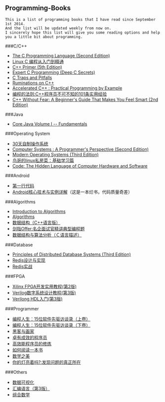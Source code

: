 ## Programming-Books

    This is a list of programming books that I have read since September 1st 2014.
    And the list will be updated weekly from now on.
    I sincerely hope this list will give you some reading options and help you a little bit about programming.


###C/C++

* [The C Programming Language (Second Edition)][001]
* [Linux C 编程从入门到精通][002]
* [C++ Primer (5th Edition)][003]
* [Expert C Programming (Deep C Secrets)][004]
* [C Traps and Pitfalls][005]
* [Ruminations on C++][006]
* [Accelerated C++ : Practical Programming by Example][007]
* [编程的法则:C++程序员不可不知的101条实用经验][008]
* [C++ Without Fear: A Beginner's Guide That Makes You Feel Smart (2nd Edition)][009]
    
###Java

* [Core Java Volume I -- Fundamentals][010]
    
###Operating System

* [30天自制操作系统][011]
* [Computer Systems : A Programmer's Perspective (Second Edition)][012]
* [Modern Operating Systems (Third Edition)][013]
* [鸟哥的linux私房菜：基础学习篇][014]
* [Code: The Hidden Language of Computer Hardware and Software][015]
    
###Android

* [第一行代码][016]
* [Android核心技术与实例详解][017]（这是一本烂书，代码质量奇差）
    
###Algorithms

* [Introduction to Algorithms][018]
* [Algorithms][019]
* [数据结构（C++语言版）][020]
* [剑指Offer:名企面试官精讲典型编程题][021]
* [数据结构与算法分析（Ｃ语言描述）][039]
    
###Database

* [Principles of Distributed Database Systems (Third Edition)][022]
* [Redis设计与实现][037]
* [Redis实战][038]
    
###FPGA

* [Xilinx FPGA开发实用教程(第2版)][023]
* [Verilog数字系统设计教程(第3版)][024]
* [Verilong HDL入门(第3版)][025]
    
###Programmer

* [编程人生：15位软件先驱访谈录（上卷）][026]
* [编程人生：15位软件先驱访谈录（下卷）][027]
* [黑客与画家][028]
* [卓有成效的程序员][029]
* [高效能程序员的修炼][030]
* [如何阅读一本书][031]
* [数学之美][032]
* [你的灯亮着吗?:发现问题的真正所在][033]
    
###Others

* [数据可视化][034]
* [汇编语言（第3版）][035]
* [组合数学][036]


[001]: http://www.amazon.cn/C%E7%A8%8B%E5%BA%8F%E8%AE%BE%E8%AE%A1%E8%AF%AD%E8%A8%80-%E5%85%8B%E5%B0%BC%E6%B1%89/dp/B0011425T8/ref=sr_1_1?ie=UTF8&qid=1441107329&sr=8-1&keywords=c%E7%A8%8B%E5%BA%8F%E8%AE%BE%E8%AE%A1%E8%AF%AD%E8%A8%80
[002]: http://www.amazon.cn/Linux-C%E7%BC%96%E7%A8%8B%E4%BB%8E%E5%85%A5%E9%97%A8%E5%88%B0%E7%B2%BE%E9%80%9A-%E5%AE%8B%E7%A3%8A/dp/B00HI96AFA/ref=sr_1_1?ie=UTF8&qid=1441107461&sr=8-1&keywords=Linux+C+%E7%BC%96%E7%A8%8B%E4%BB%8E%E5%85%A5%E9%97%A8%E5%88%B0%E7%B2%BE%E9%80%9A
[003]: http://www.amazon.cn/C-Primer-%E6%96%AF%E5%9D%A6%E5%88%A9%C2%B7%E6%9D%8E%E6%99%AE%E6%9B%BC/dp/B00ESUIL0O/ref=sr_1_1?ie=UTF8&qid=1441107605&sr=8-1&keywords=c+primer
[004]: http://www.amazon.cn/C%E4%B8%93%E5%AE%B6%E7%BC%96%E7%A8%8BExpert-C-Programming-Deep-C-Secrets-Peter-Van-Der-Linden/dp/B0012NIW9K/ref=sr_1_1?ie=UTF8&qid=1441107698&sr=8-1&keywords=expert+c+programming
[005]: http://www.amazon.cn/C%E9%99%B7%E9%98%B1%E4%B8%8E%E7%BC%BA%E9%99%B7-%E7%BE%8E-%E5%AE%89%E5%BE%B7%E9%B2%81%C2%B7%E5%87%AF%E5%B0%BC%E6%A0%BC/dp/B00W34E1Z6/ref=sr_1_1?ie=UTF8&qid=1441107761&sr=8-1&keywords=C+Traps+and+Pitfalls
[006]: http://www.amazon.cn/C-%E6%B2%89%E6%80%9D%E5%BD%95-%E5%87%AF%E5%B0%BC%E6%A0%BC/dp/B00BHSPP7M/ref=sr_1_1?ie=UTF8&qid=1441107856&sr=8-1&keywords=Ruminations+on+C%2B%2B
[007]: http://www.amazon.cn/Accelerated-C-Practical-Programming-by-Example-Koenig-Andrew/dp/020170353X/ref=sr_1_1?ie=UTF8&qid=1441107955&sr=8-1&keywords=Accelerated+C%2B%2B+%3A+Practical+Programming+by+Example
[008]: http://www.amazon.cn/%E7%BC%96%E7%A0%81%E7%9A%84%E6%B3%95%E5%88%99-C-%E7%A8%8B%E5%BA%8F%E5%91%98%E4%B8%8D%E5%8F%AF%E4%B8%8D%E7%9F%A5%E7%9A%84101%E6%9D%A1%E5%AE%9E%E7%94%A8%E7%BB%8F%E9%AA%8C-%E5%88%98%E5%85%89/dp/B00HQ7VB3A/ref=sr_1_1?ie=UTF8&qid=1441108049&sr=8-1&keywords=C%2B%2B%E7%A8%8B%E5%BA%8F%E5%91%98%E4%B8%8D%E5%8F%AF%E4%B8%8D%E7%9F%A5%E7%9A%84101%E6%9D%A1%E5%AE%9E%E7%94%A8%E7%BB%8F%E9%AA%8C
[009]: http://www.amazon.cn/C-Without-Fear-A-Beginner-s-Guide-That-Makes-You-Feel-Smart-Overland-Brian/dp/0132673266/ref=sr_1_1?ie=UTF8&qid=1441108247&sr=8-1&keywords=C%2B%2B+Without+Fear%3A+A+Beginner%27s+Guide+That+Makes+You+Feel+Smart+2nd+Edition
[010]: http://www.amazon.cn/Java%E6%A0%B8%E5%BF%83%E6%8A%80%E6%9C%AF-%E5%9F%BA%E7%A1%80%E7%9F%A5%E8%AF%86-%E9%9C%8D%E6%96%AF%E7%89%B9%E6%9B%BC/dp/B00G9KF4JC/ref=sr_1_1?ie=UTF8&qid=1441108492&sr=8-1&keywords=Core+Java+Volume+I
[011]: http://www.amazon.cn/30%E5%A4%A9%E8%87%AA%E5%88%B6%E6%93%8D%E4%BD%9C%E7%B3%BB%E7%BB%9F-%E5%B7%9D%E5%90%88%E7%A7%80%E5%AE%9E/dp/B0091QAH7U/ref=sr_1_1?ie=UTF8&qid=1441108655&sr=8-1&keywords=30%E5%A4%A9%E8%87%AA%E5%88%B6%E6%93%8D%E4%BD%9C%E7%B3%BB%E7%BB%9F
[012]: http://www.amazon.cn/%E8%AE%A1%E7%AE%97%E6%9C%BA%E7%A7%91%E5%AD%A6%E4%B8%9B%E4%B9%A6-%E6%B7%B1%E5%85%A5%E7%90%86%E8%A7%A3%E8%AE%A1%E7%AE%97%E6%9C%BA%E7%B3%BB%E7%BB%9F-%E5%B8%83%E8%8E%B1%E6%81%A9%E7%89%B9/dp/B004BJ18KM/ref=sr_1_1?ie=UTF8&qid=1441108738&sr=8-1&keywords=computer+systems+a+programmer%27s+perspective
[013]: http://www.amazon.cn/%E7%8E%B0%E4%BB%A3%E6%93%8D%E4%BD%9C%E7%B3%BB%E7%BB%9F-%E5%A1%94%E5%AB%A9%E9%B2%8D%E5%A7%86/dp/B002GKAMFA/ref=sr_1_1?ie=UTF8&qid=1441108932&sr=8-1&keywords=Modern+Operating+Systems+%28Third+Edition%29
[014]: http://www.amazon.cn/%E9%B8%9F%E5%93%A5%E7%9A%84Linux%E7%A7%81%E6%88%BF%E8%8F%9C-%E5%9F%BA%E7%A1%80%E5%AD%A6%E4%B9%A0%E7%AF%87-%E9%B8%9F%E5%93%A5/dp/B003TJNO98/ref=sr_1_1?ie=UTF8&qid=1441109471&sr=8-1&keywords=%E9%B8%9F%E5%93%A5%E7%9A%84linux%E7%A7%81%E6%88%BF%E8%8F%9C+%E5%9F%BA%E7%A1%80%E5%AD%A6%E4%B9%A0%E7%AF%87+%E7%AC%AC%E5%9B%9B%E7%89%88
[015]: http://www.amazon.cn/%E7%BC%96%E7%A0%81-%E9%9A%90%E5%8C%BF%E5%9C%A8%E8%AE%A1%E7%AE%97%E6%9C%BA%E8%BD%AF%E7%A1%AC%E4%BB%B6%E8%83%8C%E5%90%8E%E7%9A%84%E8%AF%AD%E8%A8%80-%E6%9F%A5%E5%B0%94%E6%96%AF%E2%80%A2%E4%BD%A9%E6%8E%AA%E5%B0%94%E5%BE%B7/dp/B009RSXIB4/ref=sr_1_1?ie=UTF8&qid=1441110164&sr=8-1&keywords=code+the+hidden+language+of+computer+hardware+and+software
[016]: http://www.amazon.cn/%E7%AC%AC%E4%B8%80%E8%A1%8C%E4%BB%A3%E7%A0%81-Android-%E9%83%AD%E9%9C%96/dp/B00LVHTI9U/ref=sr_1_1?ie=UTF8&qid=1441109071&sr=8-1&keywords=%E7%AC%AC%E4%B8%80%E8%A1%8C%E4%BB%A3%E7%A0%81
[017]: http://www.amazon.cn/Android%E6%A0%B8%E5%BF%83%E6%8A%80%E6%9C%AF%E4%B8%8E%E5%AE%9E%E4%BE%8B%E8%AF%A6%E8%A7%A3-%E6%AC%A7%E9%98%B3%E9%9B%B6/dp/B00CBZQ3ZI/ref=sr_1_1?ie=UTF8&qid=1441109131&sr=8-1&keywords=Android%E6%A0%B8%E5%BF%83%E6%8A%80%E6%9C%AF%E4%B8%8E%E5%AE%9E%E4%BE%8B%E8%AF%A6%E8%A7%A3
[018]: http://www.amazon.cn/%E7%AE%97%E6%B3%95%E5%AF%BC%E8%AE%BA-Thomas-H-Cormen/dp/B00AK7BYJY/ref=sr_1_1?ie=UTF8&qid=1441109289&sr=8-1&keywords=Introduction+to+Algorithms
[019]: http://www.amazon.cn/%E5%9B%BE%E7%81%B5%E7%A8%8B%E5%BA%8F%E8%AE%BE%E8%AE%A1%E4%B8%9B%E4%B9%A6-%E7%AE%97%E6%B3%95-%E5%A1%9E%E5%A5%87%E5%A8%81%E5%85%8B/dp/B009OCFQ0O/ref=sr_1_1?ie=UTF8&qid=1441109316&sr=8-1&keywords=Algorithms
[020]: http://www.amazon.cn/%E6%B8%85%E5%8D%8E%E5%A4%A7%E5%AD%A6%E8%AE%A1%E7%AE%97%E6%9C%BA%E7%B3%BB%E5%88%97%E6%95%99%E6%9D%90-%E6%95%B0%E6%8D%AE%E7%BB%93%E6%9E%84-%E9%82%93%E4%BF%8A%E8%BE%89/dp/B00FEC2GYM/ref=sr_1_2?ie=UTF8&qid=1441109386&sr=8-2&keywords=%E6%95%B0%E6%8D%AE%E7%BB%93%E6%9E%84%EF%BC%88C%2B%2B%E8%AF%AD%E8%A8%80%E7%89%88%EF%BC%89
[021]: http://www.amazon.cn/%E5%89%91%E6%8C%87Offer-%E5%90%8D%E4%BC%81%E9%9D%A2%E8%AF%95%E5%AE%98%E7%B2%BE%E8%AE%B2%E5%85%B8%E5%9E%8B%E7%BC%96%E7%A8%8B%E9%A2%98-%E4%BD%95%E6%B5%B7%E6%B6%9B/dp/B00L5LKMVU/ref=sr_1_1?ie=UTF8&qid=1441110099&sr=8-1&keywords=%E5%89%91%E6%8C%87offer
[022]: http://www.amazon.cn/%E4%B8%96%E7%95%8C%E8%91%97%E5%90%8D%E8%AE%A1%E7%AE%97%E6%9C%BA%E6%95%99%E6%9D%90%E7%B2%BE%E9%80%89-%E5%88%86%E5%B8%83%E5%BC%8F%E6%95%B0%E6%8D%AE%E5%BA%93%E7%B3%BB%E7%BB%9F%E5%8E%9F%E7%90%86-%E5%8E%84%E5%85%B9%E5%8F%99/dp/B00JW45XYI/ref=sr_1_1?ie=UTF8&qid=1441109622&sr=8-1&keywords=Principles+of+Distributed+Database+Systems+%28Third+Edition%29
[023]: http://www.amazon.cn/gp/product/B008RKB400?psc=1&ref_=oh_aui_detailpage_o02_s00
[024]: http://www.amazon.cn/gp/product/B00DZGIETU?psc=1&ref_=oh_aui_detailpage_o03_s00
[025]: http://www.amazon.cn/gp/product/B001J54X1M?psc=1&ref_=oh_aui_detailpage_o03_s00
[026]: http://www.amazon.cn/%E7%BC%96%E7%A8%8B%E4%BA%BA%E7%94%9F-15%E4%BD%8D%E8%BD%AF%E4%BB%B6%E5%85%88%E9%A9%B1%E8%AE%BF%E8%B0%88%E5%BD%95-%E7%BE%8E-Peter-Seibel/dp/B00QA7GA2Y/ref=sr_1_1?ie=UTF8&qid=1441109760&sr=8-1&keywords=%E7%BC%96%E7%A8%8B%E4%BA%BA%E7%94%9F
[027]: http://www.amazon.cn/%E7%BC%96%E7%A8%8B%E4%BA%BA%E7%94%9F-15%E4%BD%8D%E8%BD%AF%E4%BB%B6%E5%85%88%E9%A9%B1%E8%AE%BF%E8%B0%88%E5%BD%95-%E5%A1%9E%E8%B4%9D%E5%B0%94/dp/B00QA7G6NM/ref=sr_1_2?ie=UTF8&qid=1441109760&sr=8-2&keywords=%E7%BC%96%E7%A8%8B%E4%BA%BA%E7%94%9F
[028]: http://www.amazon.cn/%E9%BB%91%E5%AE%A2%E4%B8%8E%E7%94%BB%E5%AE%B6-%E7%A1%85%E8%B0%B7%E5%88%9B%E4%B8%9A%E4%B9%8B%E7%88%B6Paul-Graham%E6%96%87%E9%9B%86-Paul-Graham/dp/B004WHZGZQ/ref=sr_1_1?ie=UTF8&qid=1441109916&sr=8-1&keywords=%E9%BB%91%E5%AE%A2%E4%B8%8E%E7%94%BB%E5%AE%B6
[029]: http://www.amazon.cn/%E5%8D%93%E6%9C%89%E6%88%90%E6%95%88%E7%9A%84%E7%A8%8B%E5%BA%8F%E5%91%98-%E5%BC%97%E5%BE%B7/dp/B001XCWFOI/ref=sr_1_1?ie=UTF8&qid=1441109964&sr=8-1&keywords=%E5%8D%93%E6%9C%89%E6%88%90%E6%95%88%E7%9A%84%E7%A8%8B%E5%BA%8F%E5%91%98
[030]: http://www.amazon.cn/%E9%AB%98%E6%95%88%E8%83%BD%E7%A8%8B%E5%BA%8F%E5%91%98%E7%9A%84%E4%BF%AE%E7%82%BC-%E9%98%BF%E7%89%B9%E4%BC%8D%E5%BE%B7/dp/B00DXZFZPO/ref=sr_1_1?ie=UTF8&qid=1441110034&sr=8-1&keywords=%E9%AB%98%E6%95%88%E8%83%BD%E7%A8%8B%E5%BA%8F%E5%91%98%E7%9A%84%E4%BF%AE%E7%82%BC
[031]: http://www.amazon.cn/%E5%A6%82%E4%BD%95%E9%98%85%E8%AF%BB%E4%B8%80%E6%9C%AC%E4%B9%A6-%E8%8E%AB%E6%8F%90%E9%BB%98%C2%B7J%C2%B7%E8%89%BE%E5%BE%B7%E5%8B%92/dp/B00IX8NX5A/ref=sr_1_1?ie=UTF8&qid=1441110060&sr=8-1&keywords=%E5%A6%82%E4%BD%95%E9%98%85%E8%AF%BB%E4%B8%80%E6%9C%AC%E4%B9%A6
[032]: http://www.amazon.cn/%E6%95%B0%E5%AD%A6%E4%B9%8B%E7%BE%8E-%E5%90%B4%E5%86%9B/dp/B00P6OJ09C/ref=sr_1_1?ie=UTF8&qid=1441110270&sr=8-1&keywords=%E6%95%B0%E5%AD%A6%E4%B9%8B%E7%BE%8E
[033]: http://www.amazon.cn/%E4%BD%A0%E7%9A%84%E7%81%AF%E4%BA%AE%E7%9D%80%E5%90%97-%E5%8F%91%E7%8E%B0%E9%97%AE%E9%A2%98%E7%9A%84%E7%9C%9F%E6%AD%A3%E6%89%80%E5%9C%A8-%E9%AB%98%E6%96%AF/dp/B00H1XNAIS/ref=sr_1_1?ie=UTF8&qid=1441110498&sr=8-1&keywords=%E4%BD%A0%E7%9A%84%E7%81%AF%E4%BA%AE%E7%9D%80%E5%90%97
[034]: http://www.amazon.cn/%E5%A4%A7%E6%95%B0%E6%8D%AE%E4%B8%9B%E4%B9%A6-%E6%95%B0%E6%8D%AE%E5%8F%AF%E8%A7%86%E5%8C%96-%E9%99%88%E4%B8%BA/dp/B00GDI2SGC/ref=sr_1_1?ie=UTF8&qid=1441110354&sr=8-1&keywords=%E6%95%B0%E6%8D%AE%E5%8F%AF%E8%A7%86%E5%8C%96
[035]: http://www.amazon.cn/%E6%B1%87%E7%BC%96%E8%AF%AD%E8%A8%80-%E7%8E%8B%E7%88%BD/dp/B00EYSPGYE/ref=sr_1_1?ie=UTF8&qid=1441110382&sr=8-1&keywords=%E6%B1%87%E7%BC%96%E8%AF%AD%E8%A8%80
[036]: http://www.amazon.cn/%E6%99%AE%E9%80%9A%E9%AB%98%E7%AD%89%E6%95%99%E8%82%B2-%E5%9B%BD%E5%AE%B6%E7%BA%A7%E8%A7%84%E5%88%92%E6%95%99%E6%9D%90%C2%B7%E8%AE%A1%E7%AE%97%E6%9C%BA%E7%A7%91%E5%AD%A6%E7%BB%84%E5%90%88%E5%AD%A6%E4%B8%9B%E4%B9%A6-%E7%BB%84%E5%90%88%E6%95%B0%E5%AD%A6-%E5%8D%A2%E5%BC%80%E6%BE%84/dp/B00GRS27Q4/ref=sr_1_4?ie=UTF8&qid=1441110448&sr=8-4&keywords=%E7%BB%84%E5%90%88%E6%95%B0%E5%AD%A6
[037]: http://www.amazon.cn/Redis%E8%AE%BE%E8%AE%A1%E4%B8%8E%E5%AE%9E%E7%8E%B0-%E9%BB%84%E5%81%A5%E5%AE%8F-%E8%91%97/dp/B00LZNV5B4/ref=sr_1_1?ie=UTF8&qid=1447603413&sr=8-1&keywords=redis%E8%AE%BE%E8%AE%A1%E4%B8%8E%E5%AE%9E%E7%8E%B0
[038]: http://www.amazon.cn/Redis%E5%AE%9E%E6%88%98-%E7%BA%A6%E8%A5%BF%E4%BA%9A-L-%E5%8D%A1%E5%B0%94%E6%A3%AE/dp/B016YLS2LM/ref=sr_1_1?ie=UTF8&qid=1447603542&sr=8-1&keywords=redis%E5%AE%9E%E6%88%98
[039]: http://www.amazon.cn/%E6%95%B0%E6%8D%AE%E7%BB%93%E6%9E%84%E4%B8%8E%E7%AE%97%E6%B3%95%E5%88%86%E6%9E%90-C%E8%AF%AD%E8%A8%80%E6%8F%8F%E8%BF%B0-%E9%9F%A6%E6%96%AF/dp/B003X4LF4U/ref=sr_1_2?ie=UTF8&qid=1451582683&sr=8-2&keywords=%E6%95%B0%E6%8D%AE%E7%BB%93%E6%9E%84%E4%B8%8E%E7%AE%97%E6%B3%95%E5%88%86%E6%9E%90%EF%BC%88%EF%BC%A3%E8%AF%AD%E8%A8%80%E6%8F%8F%E8%BF%B0%EF%BC%89







